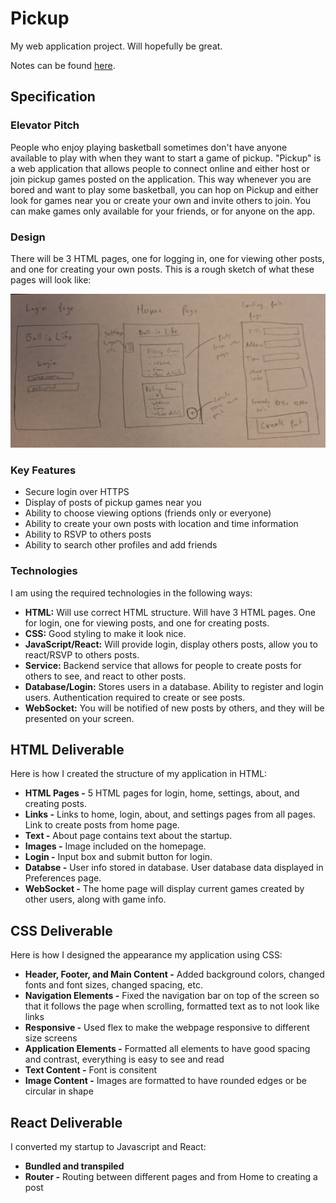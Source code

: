 # Pickup
My web application project. Will hopefully be great.

Notes can be found [here](notes.md).

## Specification 

### Elevator Pitch
People who enjoy playing basketball sometimes don't have anyone available to play with when they want to start a game of pickup. "Pickup" is a web application that allows people to connect online and either host or join pickup games posted on the application. This way whenever you are bored and want to play some basketball, you can hop on Pickup and either look for games near you or create your own and invite others to join. You can make games only available for your friends, or for anyone on the app. 

### Design
There will be 3 HTML pages, one for logging in, one for viewing other posts, and one for creating your own posts. This is a rough sketch of what these pages will look like:

![alt text](20240914_122315.jpg)

### Key Features
- Secure login over HTTPS
- Display of posts of pickup games near you
- Ability to choose viewing options (friends only or everyone)
- Ability to create your own posts with location and time information
- Ability to RSVP to others posts
- Ability to search other profiles and add friends

### Technologies
I am using the required technologies in the following ways:

- **HTML:** Will use correct HTML structure. Will have 3 HTML pages. One for login, one for viewing posts, and one for creating posts.
- **CSS:** Good styling to make it look nice.
- **JavaScript/React:** Will provide login, display others posts, allow you to react/RSVP to others posts.
- **Service:** Backend service that allows for people to create posts for others to see, and react to other posts.
- **Database/Login:** Stores users in a database. Ability to register and login users. Authentication required to create or see posts.
- **WebSocket:** You will be notified of new posts by others, and they will be presented on your screen.

## HTML Deliverable
Here is how I created the structure of my application in HTML:

- **HTML Pages -** 5 HTML pages for login, home, settings, about, and creating posts.
- **Links -** Links to home, login, about, and settings pages from all pages. Link to create posts from home page.
- **Text -** About page contains text about the startup.
- **Images -** Image included on the homepage.
- **Login -** Input box and submit button for login.
- **Databse -** User info stored in database. User database data displayed in Preferences page.
- **WebSocket -** The home page will display current games created by other users, along with game info.

## CSS Deliverable
Here is how I designed the appearance my application using CSS:

- **Header, Footer, and Main Content -** Added background colors, changed fonts and font sizes, changed spacing, etc.
- **Navigation Elements -** Fixed the navigation bar on top of the screen so that it follows the page when scrolling, formatted text as to not look like links
- **Responsive -** Used flex to make the webpage responsive to different size screens
- **Application Elements -** Formatted all elements to have good spacing and contrast, everything is easy to see and read
- **Text Content -** Font is consitent
- **Image Content -** Images are formatted to have rounded edges or be circular in shape

## React Deliverable
I converted my startup to Javascript and React:

- **Bundled and transpiled**
- **Router -** Routing between different pages and from Home to creating a post